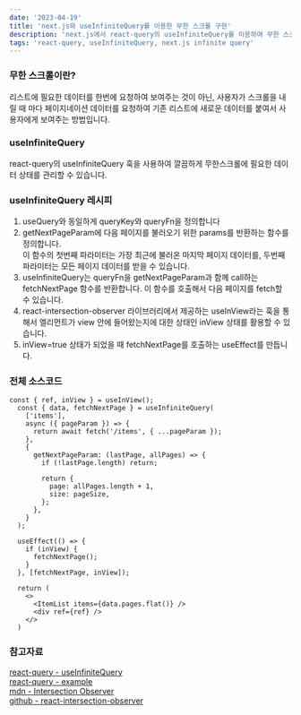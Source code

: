 ```yaml
---
date: '2023-04-19'
title: 'next.js와 useInfiniteQuery를 이용한 무한 스크롤 구현'
description: 'next.js에서 react-query의 useInfiniteQuery를 이용하여 무한 스크롤 만들기'
tags: 'react-query, useInfiniteQuery, next.js infinite query'
---
```


### 무한 스크롤이란?
리스트에 필요한 데이터를 한번에 요청하여 보여주는 것이 아닌, 사용자가 스크롤을 내릴 때 마다 페이지네이션 데이터를 요청하여 기존 리스트에 새로운 데이터를 붙여서 사용자에게 보여주는 방법입니다.<br>

### useInfiniteQuery
react-query의 useInfiniteQuery 훅을 사용하여 깔끔하게 무한스크롤에 필요한 데이터 상태를 관리할 수 있습니다.

### useInfiniteQuery 레시피
1. useQuery와 동일하게 queryKey와 queryFn을 정의합니다<br>
2. getNextPageParam에 다음 페이지를 불러오기 위한 params를 반환하는 함수를 정의합니다.<br>이 함수의 첫번째 파라미터는 가장 최근에 불러온 마지막 페이지 데이터를, 두번째 파라미터는 모든 페이지 데이터를 받을 수 있습니다.
3. useInfiniteQuery는 queryFn을 getNextPageParam과 함께 call하는 fetchNextPage 함수를 반환합니다. 이 함수를 호출해서 다음 페이지를 fetch할 수 있습니다.
4. react-intersection-observer 라이브러리에서 제공하는 useInView라는 훅을 통해서 엘리먼트가 view 안에 들어왔는지에 대한 상태인 inView 상태를 활용할 수 있습니다.
5. inView=true 상태가 되었을 때 fetchNextPage를 호출하는 useEffect를 만듭니다.


### 전체 소스코드
```react
const { ref, inView } = useInView();
  const { data, fetchNextPage } = useInfiniteQuery(
    ['items'],
    async ({ pageParam }) => {
      return await fetch('/items', { ...pageParam });
    },
    {
      getNextPageParam: (lastPage, allPages) => {
        if (!lastPage.length) return;

        return {
          page: allPages.length + 1,
          size: pageSize,
        };
      },
    }
  );

  useEffect(() => {
    if (inView) {
      fetchNextPage();
    }
  }, [fetchNextPage, inView]);

  return (
    <>
      <ItemList items={data.pages.flat()} />
      <div ref={ref} />
    </>
  )

```

### 참고자료
[react-query - useInfiniteQuery](https://tanstack.com/query/v4/docs/react/reference/useInfiniteQuery)<br>
[react-query - example](https://tanstack.com/query/v4/docs/react/guides/infinite-queries#example)<br>
[mdn - Intersection Observer](https://developer.mozilla.org/en-US/docs/Web/API/Intersection_Observer_API)<br>
[github - react-intersection-observer](https://github.com/thebuilder/react-intersection-observer#readme)<br>
